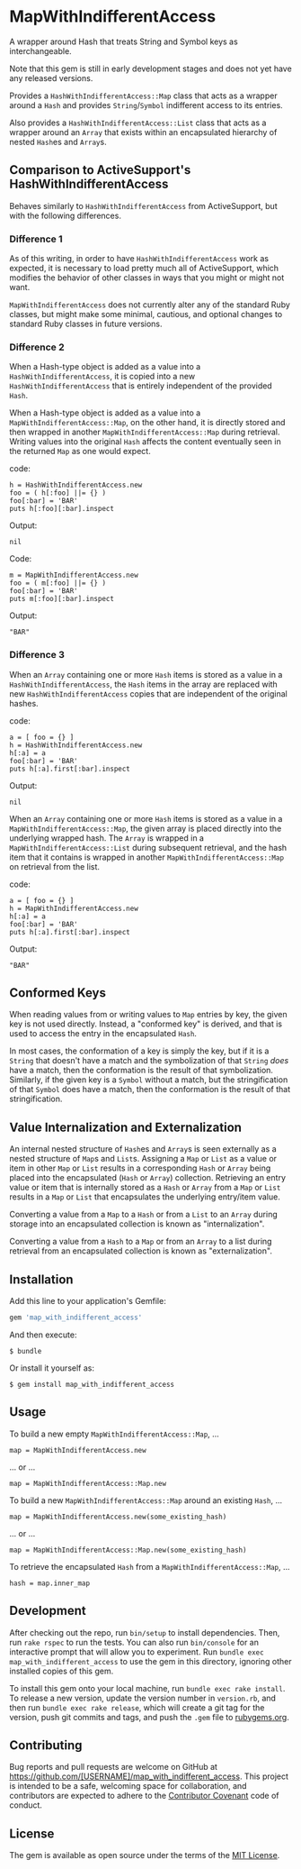 # MapWithIndifferentAccess

A wrapper around Hash that treats String and Symbol keys as interchangeable.

Note that this gem is still in early development stages and does not yet have
any released versions.

Provides a `HashWithIndifferentAccess::Map` class that acts as a wrapper
around a `Hash` and provides `String`/`Symbol` indifferent access to its
entries.

Also provides a `HashWithIndifferentAccess::List` class that acts as a wrapper
around an `Array` that exists within an encapsulated hierarchy of nested
`Hash`es and `Array`s.


## Comparison to ActiveSupport's HashWithIndifferentAccess

Behaves similarly to `HashWithIndifferentAccess` from ActiveSupport, but with
the following differences.

### Difference 1
As of this writing, in order to have `HashWithIndifferentAccess` work as
expected, it is necessary to load pretty much all of ActiveSupport, which
modifies the behavior of other classes in ways that you might or might not
want.

`MapWithIndifferentAccess` does not currently alter any of the standard Ruby
classes, but might make some minimal, cautious, and optional changes to
standard Ruby classes in future versions.

### Difference 2
When a Hash-type object is added as a value into a
`HashWithIndifferentAccess`, it is copied into a new
`HashWithIndifferentAccess` that is entirely independent of the provided
`Hash`.

When a Hash-type object is added as a value into a
`MapWithIndifferentAccess::Map`, on the other hand, it is directly stored and
then wrapped in another `MapWithIndifferentAccess::Map` during retrieval.
Writing values into the original `Hash` affects the content eventually seen in
the returned `Map` as one would expect.

code:

    h = HashWithIndifferentAccess.new
    foo = ( h[:foo] ||= {} )
    foo[:bar] = 'BAR'
    puts h[:foo][:bar].inspect

Output:

    nil

Code:

    m = MapWithIndifferentAccess.new
    foo = ( m[:foo] ||= {} )
    foo[:bar] = 'BAR'
    puts m[:foo][:bar].inspect

Output:

    "BAR"

### Difference 3
When an `Array` containing one or more `Hash` items is stored as a value in
a `HashWithIndifferentAccess`, the `Hash` items in the array are replaced
with new `HashWithIndifferentAccess` copies that are independent of the
original hashes.

code:

    a = [ foo = {} ]
    h = HashWithIndifferentAccess.new
    h[:a] = a
    foo[:bar] = 'BAR'
    puts h[:a].first[:bar].inspect

Output:

    nil

When an `Array` containing one or more `Hash` items is stored as a value in
a `MapWithIndifferentAccess::Map`, the given array is placed directly into
the underlying wrapped hash.  The `Array` is wrapped in a
`MapWithIndifferentAccess::List` during subsequent retrieval, and the hash
item that it contains is wrapped in another `MapWithIndifferentAccess::Map`
on retrieval from the list.

code:

    a = [ foo = {} ]
    h = MapWithIndifferentAccess.new
    h[:a] = a
    foo[:bar] = 'BAR'
    puts h[:a].first[:bar].inspect

Output:

    "BAR"


## Conformed Keys

When reading values from or writing values to `Map` entries by key, the given
key is not used directly.  Instead, a "conformed key" is derived, and that is
used to access the entry in the encapsulated `Hash`.

In most cases, the conformation of a key is simply the key, but if it is a
`String` that doesn't have a match and the symbolization of that `String`
_does_ have a match, then the conformation is the result of that symbolization.
Similarly, if the given key is a `Symbol` without a match, but the
stringification of that `Symbol` does have a match, then the conformation is
the result of that stringification.


## Value Internalization and Externalization

An internal nested structure of `Hash`es and `Array`s is seen externally as a
nested structure of `Map`s and `List`s.  Assigning a `Map` or `List` as a
value or item in other `Map` or `List` results in a corresponding `Hash` or
`Array` being placed into the encapsulated (`Hash` or `Array`) collection.
Retrieving an entry value or item that is internally stored as a `Hash` or
`Array` from a `Map` or `List` results in a `Map` or `List` that encapsulates
the underlying entry/item value.

Converting a value from a `Map` to a `Hash` or from a `List` to an `Array`
during storage into an encapsulated collection is known as "internalization".

Converting a value from a `Hash` to a `Map` or from an `Array` to a list
during retrieval from an encapsulated collection is known as
"externalization".


## Installation

Add this line to your application's Gemfile:

```ruby
gem 'map_with_indifferent_access'
```

And then execute:

    $ bundle

Or install it yourself as:

    $ gem install map_with_indifferent_access

## Usage

To build a new empty `MapWithIndifferentAccess::Map`, ...

    map = MapWithIndifferentAccess.new

... or ...

    map = MapWithIndifferentAccess::Map.new

To build a new `MapWithIndifferentAccess::Map` around an existing `Hash`, ...

    map = MapWithIndifferentAccess.new(some_existing_hash)

... or ...

    map = MapWithIndifferentAccess::Map.new(some_existing_hash)

To retrieve the encapsulated `Hash` from a `MapWithIndifferentAccess::Map`,
...

    hash = map.inner_map

## Development

After checking out the repo, run `bin/setup` to install dependencies. Then,
run `rake rspec` to run the tests. You can also run `bin/console` for an
interactive prompt that will allow you to experiment. Run `bundle exec
map_with_indifferent_access` to use the gem in this directory, ignoring other
installed copies of this gem.

To install this gem onto your local machine, run `bundle exec rake install`.
To release a new version, update the version number in `version.rb`, and then
run `bundle exec rake release`, which will create a git tag for the version,
push git commits and tags, and push the `.gem` file to
[rubygems.org](https://rubygems.org).

## Contributing

Bug reports and pull requests are welcome on GitHub at
https://github.com/[USERNAME]/map_with_indifferent_access. This project is
intended to be a safe, welcoming space for collaboration, and contributors are
expected to adhere to the [Contributor Covenant](contributor-covenant.org) code
of conduct.

## License

The gem is available as open source under the terms of the
[MIT License](http://opensource.org/licenses/MIT).

